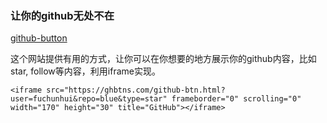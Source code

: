 ### 让你的github无处不在
[github-button](https://ghbtns.com/)

这个网站提供有用的方式，让你可以在你想要的地方展示你的github内容，比如star, follow等内容，利用iframe实现。
```
<iframe src="https://ghbtns.com/github-btn.html?user=fuchunhui&repo=blue&type=star" frameborder="0" scrolling="0" width="170" height="30" title="GitHub"></iframe>
```